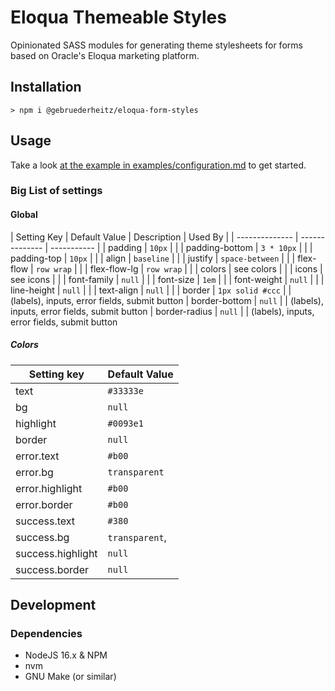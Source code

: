 # Eloqua Themeable Styles

Opinionated SASS modules for generating theme stylesheets for forms based on
Oracle's Eloqua marketing platform.


## Installation

```shell
> npm i @gebruederheitz/eloqua-form-styles
```

## Usage

Take a look [at the example in examples/configuration.md](examples/configuration.md)
to get started.


### Big List of settings

#### Global

| Setting Key    | Default Value  | Description | Used By  |
| -------------- | -------------- | ----------- |
| padding        | `10px` | |
| padding-bottom | `3 * 10px` | |
| padding-top    | `10px` | |
| align          | `baseline` | |
| justify        | `space-between` | |
| flex-flow      | `row wrap` | |
| flex-flow-lg   | `row wrap` | |
| colors         | see colors | |
| icons          | see icons | |
| font-family    | `null` | |
| font-size      | `1em` | |
| font-weight    | `null` | |
| line-height    | `null` | |
| text-align     | `null` | |
| border         | `1px solid #ccc` |  | (labels), inputs, error fields, submit button
| border-bottom  | `null` |  | (labels), inputs, error fields, submit button
| border-radius  | `null` |  | (labels), inputs, error fields, submit button

##### Colors

| Setting key       | Default Value |
| ----------------- | ------------- |
| text              | `#33333e`
| bg                | `null`
| highlight         | `#0093e1`
| border            | `null`
| error.text        | `#b00`
| error.bg          | `transparent`
| error.highlight   | `#b00`
| error.border      | `#b00`
| success.text      | `#380`
| success.bg        | `transparent`,
| success.highlight | `null`
| success.border    | `null`


## Development

### Dependencies

 - NodeJS 16.x & NPM
 - nvm
 - GNU Make (or similar)
